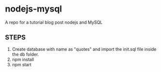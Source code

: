 # nodejs-mysql
A repo for a tutorial blog post nodejs and MySQL

## STEPS
1. Create database with name as "quotes" and import the init.sql file inside the db folder.
2. npm install
3. npm start